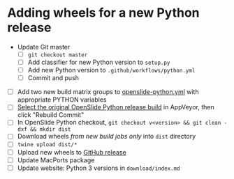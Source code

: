 # Adding wheels for a new Python release

- Update Git master
  - [ ] `git checkout master`
  - [ ] Add classifier for new Python version to `setup.py`
  - [ ] Add new Python version to `.github/workflows/python.yml`
  - [ ] Commit and push
- [ ] Add two new build matrix groups to [openslide-python.yml](https://github.com/openslide/openslide-automation/blob/master/appveyor/openslide-python.yml) with appropriate PYTHON variables
- [ ] [Select the original OpenSlide Python release build](https://ci.appveyor.com/project/OpenSlide/openslide-python/history) in AppVeyor, then click "Rebuild Commit"
- [ ] In OpenSlide Python checkout, `git checkout v<version> && git clean -dxf && mkdir dist`
- [ ] Download wheels _from new build jobs only_ into `dist` directory
- [ ] `twine upload dist/*`
- [ ] Upload new wheels to [GitHub release](https://github.com/openslide/openslide-python/releases)
- [ ] Update MacPorts package
- [ ] Update website: Python 3 versions in `download/index.md`
